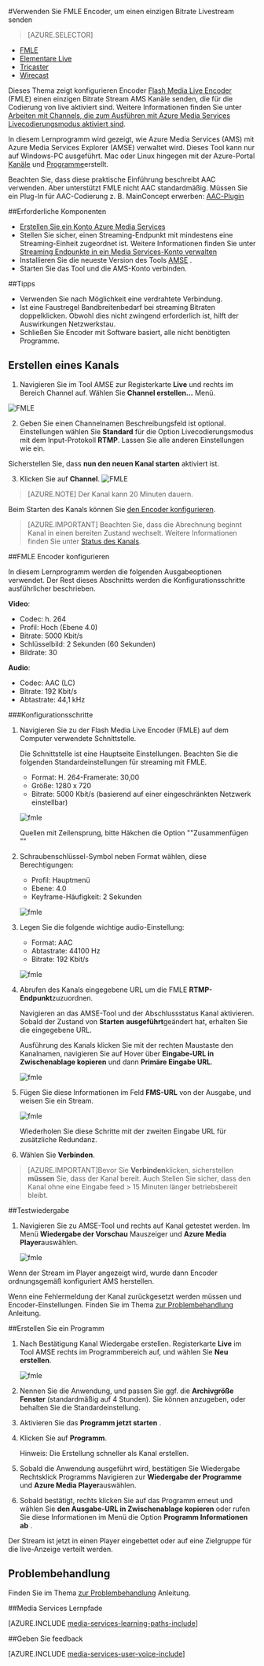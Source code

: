 <properties 
    pageTitle="Konfigurieren den FMLE Encoder eine einzelne Bitrate live senden | Microsoft Azure" 
    description="Dieses Thema zeigt konfigurieren Encoder Flash Media Live Encoder (FMLE) einen einzigen Bitrate Stream AMS Kanäle senden, die für die Codierung von live aktiviert sind." 
    services="media-services" 
    documentationCenter="" 
    authors="Juliako" 
    manager="erikre" 
    editor=""/>

<tags 
    ms.service="media-services" 
    ms.workload="media" 
    ms.tgt_pltfrm="na" 
    ms.devlang="ne" 
    ms.topic="article" 
    ms.date="10/12/2016"
    ms.author="juliako;cenkdin;anilmur"/>

#<a name="use-the-fmle-encoder-to-send-a-single-bitrate-live-stream"></a>Verwenden Sie FMLE Encoder, um einen einzigen Bitrate Livestream senden

> [AZURE.SELECTOR]
- [FMLE](media-services-configure-fmle-live-encoder.md)
- [Elementare Live](media-services-configure-elemental-live-encoder.md)
- [Tricaster](media-services-configure-tricaster-live-encoder.md)
- [Wirecast](media-services-configure-wirecast-live-encoder.md)

Dieses Thema zeigt konfigurieren Encoder [Flash Media Live Encoder](http://www.adobe.com/products/flash-media-encoder.html) (FMLE) einen einzigen Bitrate Stream AMS Kanäle senden, die für die Codierung von live aktiviert sind. Weitere Informationen finden Sie unter [Arbeiten mit Channels, die zum Ausführen mit Azure Media Services Livecodierungsmodus aktiviert sind](media-services-manage-live-encoder-enabled-channels.md).

In diesem Lernprogramm wird gezeigt, wie Azure Media Services (AMS) mit Azure Media Services Explorer (AMSE) verwaltet wird. Dieses Tool kann nur auf Windows-PC ausgeführt. Mac oder Linux hingegen mit der Azure-Portal [Kanäle](media-services-portal-creating-live-encoder-enabled-channel.md#create-a-channel) und [Programme](media-services-portal-creating-live-encoder-enabled-channel.md#create-and-manage-a-program)erstellt.

Beachten Sie, dass diese praktische Einführung beschreibt AAC verwenden. Aber unterstützt FMLE nicht AAC standardmäßig. Müssen Sie ein Plug-In für AAC-Codierung z. B. MainConcept erwerben: [AAC-Plugin](http://www.mainconcept.com/products/plug-ins/plug-ins-for-adobe/aac-encoder-fmle.html)

##<a name="prerequisites"></a>Erforderliche Komponenten

- [Erstellen Sie ein Konto Azure Media Services](media-services-portal-create-account.md)
- Stellen Sie sicher, einen Streaming-Endpunkt mit mindestens eine Streaming-Einheit zugeordnet ist. Weitere Informationen finden Sie unter [Streaming Endpunkte in ein Media Services-Konto verwalten](media-services-portal-manage-streaming-endpoints.md)
- Installieren Sie die neueste Version des Tools [AMSE](https://github.com/Azure/Azure-Media-Services-Explorer) .
- Starten Sie das Tool und die AMS-Konto verbinden.

##<a name="tips"></a>Tipps

- Verwenden Sie nach Möglichkeit eine verdrahtete Verbindung.
- Ist eine Faustregel Bandbreitenbedarf bei streaming Bitraten doppelklicken. Obwohl dies nicht zwingend erforderlich ist, hilft der Auswirkungen Netzwerkstau.
- Schließen Sie Encoder mit Software basiert, alle nicht benötigten Programme.

## <a name="create-a-channel"></a>Erstellen eines Kanals

1.  Navigieren Sie im Tool AMSE zur Registerkarte **Live** und rechts im Bereich Channel auf. Wählen Sie **Channel erstellen...** Menü.

![FMLE](./media/media-services-fmle-live-encoder/media-services-fmle1.png)

2. Geben Sie einen Channelnamen Beschreibungsfeld ist optional. Einstellungen wählen Sie **Standard** für die Option Livecodierungsmodus mit dem Input-Protokoll **RTMP**. Lassen Sie alle anderen Einstellungen wie ein.


Sicherstellen Sie, dass **nun den neuen Kanal starten** aktiviert ist.

3. Klicken Sie auf **Channel**.
![FMLE](./media/media-services-fmle-live-encoder/media-services-fmle2.png)

>[AZURE.NOTE] Der Kanal kann 20 Minuten dauern.


Beim Starten des Kanals können Sie [den Encoder konfigurieren](media-services-configure-fmle-live-encoder.md#configure_fmle_rtmp).

>[AZURE.IMPORTANT] Beachten Sie, dass die Abrechnung beginnt Kanal in einen bereiten Zustand wechselt. Weitere Informationen finden Sie unter [Status des Kanals](media-services-manage-live-encoder-enabled-channels.md#states).

##<a id=configure_fmle_rtmp></a>FMLE Encoder konfigurieren

In diesem Lernprogramm werden die folgenden Ausgabeoptionen verwendet. Der Rest dieses Abschnitts werden die Konfigurationsschritte ausführlicher beschrieben. 

**Video**:
 
- Codec: h. 264 
- Profil: Hoch (Ebene 4.0) 
- Bitrate: 5000 Kbit/s 
- Schlüsselbild: 2 Sekunden (60 Sekunden) 
- Bildrate: 30
 
**Audio**:

- Codec: AAC (LC) 
- Bitrate: 192 Kbit/s 
- Abtastrate: 44,1 kHz


###<a name="configuration-steps"></a>Konfigurationsschritte

1. Navigieren Sie zu der Flash Media Live Encoder (FMLE) auf dem Computer verwendete Schnittstelle.

    Die Schnittstelle ist eine Hauptseite Einstellungen. Beachten Sie die folgenden Standardeinstellungen für streaming mit FMLE.
    
    - Format: H. 264-Framerate: 30,00 
    - Größe: 1280 x 720 
    - Bitrate: 5000 Kbit/s (basierend auf einer eingeschränkten Netzwerk einstellbar)  

    ![fmle](./media/media-services-fmle-live-encoder/media-services-fmle3.png)

    Quellen mit Zeilensprung, bitte Häkchen die Option ""Zusammenfügen ""

2. Schraubenschlüssel-Symbol neben Format wählen, diese Berechtigungen:

    - Profil: Hauptmenü
    - Ebene: 4.0
    - Keyframe-Häufigkeit: 2 Sekunden 
    
    ![fmle](./media/media-services-fmle-live-encoder/media-services-fmle4.png)

3. Legen Sie die folgende wichtige audio-Einstellung:
    
    - Format: AAC 
    - Abtastrate: 44100 Hz
    - Bitrate: 192 Kbit/s
    
    ![fmle](./media/media-services-fmle-live-encoder/media-services-fmle5.png)

6. Abrufen des Kanals eingegebene URL um die FMLE **RTMP-Endpunkt**zuzuordnen.
    
    Navigieren an das AMSE-Tool und der Abschlussstatus Kanal aktivieren. Sobald der Zustand von **Starten** **ausgeführt**geändert hat, erhalten Sie die eingegebene URL.
      
    Ausführung des Kanals klicken Sie mit der rechten Maustaste den Kanalnamen, navigieren Sie auf Hover über **Eingabe-URL in Zwischenablage kopieren** und dann **Primäre Eingabe URL**.  
    
    ![fmle](./media/media-services-fmle-live-encoder/media-services-fmle6.png)

7. Fügen Sie diese Informationen im Feld **FMS-URL** von der Ausgabe, und weisen Sie ein Stream. 

    ![fmle](./media/media-services-fmle-live-encoder/media-services-fmle7.png)

    Wiederholen Sie diese Schritte mit der zweiten Eingabe URL für zusätzliche Redundanz.
8. Wählen Sie **Verbinden**.

>[AZURE.IMPORTANT]Bevor Sie **Verbinden**klicken, sicherstellen **müssen** Sie, dass der Kanal bereit. 
>Auch Stellen Sie sicher, dass den Kanal ohne eine Eingabe feed > 15 Minuten länger betriebsbereit bleibt.

##<a name="test-playback"></a>Testwiedergabe
  
1. Navigieren Sie zu AMSE-Tool und rechts auf Kanal getestet werden. Im Menü **Wiedergabe der Vorschau** Mauszeiger und **Azure Media Player**auswählen.  

    ![fmle](./media/media-services-fmle-live-encoder/media-services-fmle8.png)

Wenn der Stream im Player angezeigt wird, wurde dann Encoder ordnungsgemäß konfiguriert AMS herstellen. 

Wenn eine Fehlermeldung der Kanal zurückgesetzt werden müssen und Encoder-Einstellungen. Finden Sie im Thema [zur Problembehandlung](media-services-troubleshooting-live-streaming.md) Anleitung.  

##<a name="create-a-program"></a>Erstellen Sie ein Programm

1. Nach Bestätigung Kanal Wiedergabe erstellen. Registerkarte **Live** im Tool AMSE rechts im Programmbereich auf, und wählen Sie **Neu erstellen**.  

    ![fmle](./media/media-services-fmle-live-encoder/media-services-fmle9.png)

2. Nennen Sie die Anwendung, und passen Sie ggf. die **Archivgröße Fenster** (standardmäßig auf 4 Stunden). Sie können anzugeben, oder behalten Sie die Standardeinstellung.  
3. Aktivieren Sie das **Programm jetzt starten** .
4. Klicken Sie auf **Programm**.  
  
    Hinweis: Die Erstellung schneller als Kanal erstellen.    
 
5. Sobald die Anwendung ausgeführt wird, bestätigen Sie Wiedergabe Rechtsklick Programms Navigieren zur **Wiedergabe der Programme** und **Azure Media Player**auswählen.  
6. Sobald bestätigt, rechts klicken Sie auf das Programm erneut und wählen Sie **den Ausgabe-URL in Zwischenablage kopieren** oder rufen Sie diese Informationen im Menü die Option **Programm Informationen ab** . 

Der Stream ist jetzt in einen Player eingebettet oder auf eine Zielgruppe für die live-Anzeige verteilt werden.  


## <a name="troubleshooting"></a>Problembehandlung

Finden Sie im Thema [zur Problembehandlung](media-services-troubleshooting-live-streaming.md) Anleitung. 


##<a name="media-services-learning-paths"></a>Media Services Lernpfade

[AZURE.INCLUDE [media-services-learning-paths-include](../../includes/media-services-learning-paths-include.md)]

##<a name="provide-feedback"></a>Geben Sie feedback

[AZURE.INCLUDE [media-services-user-voice-include](../../includes/media-services-user-voice-include.md)]
